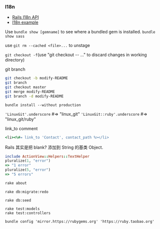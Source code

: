 ### I18n
* [Rails I18n API](http://guides.rubyonrails.org/i18n.html)
* [I18n example](https://github.com/svenfuchs/rails-i18n/blob/master/rails/locale/zh-CN.yml)


Use `bundle show [gemname]` to see where a bundled gem is installed.
`bundle show sass`

use `git rm --cached <file>...` to unstage

`git checkout -f`(use "git checkout -- <file>..." to discard changes in working directory)

git branch
```bash
git checkout -b modify-README
git branch
git checkout master
git merge modify-README
git branch -d modify-README
```

`bundle install --without production`

`'LinuxGit'.underscore` #=> "linux_git" 
`'LinuxGit::ruby'.underscore` #=> "linux_git/ruby" 

link_to comment
```ruby
<li><%#= link_to 'Contact', contact_path %></li>
```

Rails 其实是把 blank? 添加到 String 的基类 Object.

```ruby
include ActionView::Helpers::TextHelper
pluralize(1, "error")
=> "1 error"
pluralize(5, "error")
=> "5 errors"
```

```ruby
rake about
```

```
rake db:migrate:redo
```

```
rake db:seed
```

```
rake test:models
rake test:controllers
```

```
bundle config 'mirror.https://rubygems.org' 'https://ruby.taobao.org'
```
